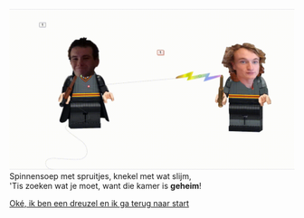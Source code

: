 ![Alt Text](assets/img/nepkamer.gif)  
Spinnensoep met spruitjes, knekel met wat slijm,  
'Tis zoeken wat je moet, want die kamer is **geheim**!  

[Oké, ik ben een dreuzel en ik ga terug naar start](./index.md)